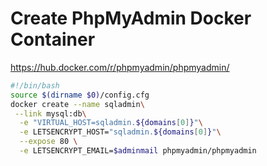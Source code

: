 # Create PhpMyAdmin Docker Container

https://hub.docker.com/r/phpmyadmin/phpmyadmin/
````bash
#!/bin/bash
source $(dirname $0)/config.cfg
docker create --name sqladmin\
 --link mysql:db\
  -e "VIRTUAL_HOST=sqladmin.${domains[0]}"\
  -e LETSENCRYPT_HOST="sqladmin.${domains[0]}"\
  --expose 80 \
  -e LETSENCRYPT_EMAIL=$adminmail phpmyadmin/phpmyadmin


````
